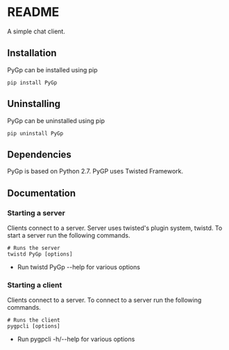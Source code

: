 # README

A simple chat client.

## Installation

PyGp can be installed using pip

```
pip install PyGp

```

## Uninstalling

PyGp can be uninstalled using pip

```
pip uninstall PyGp

```

## Dependencies

PyGp is based on Python 2.7. PyGP uses Twisted Framework.

## Documentation

### Starting a server
Clients connect to a server. Server uses twisted's plugin system, twistd. To start a server run the following commands.

```
# Runs the server
twistd PyGp [options]

```

* Run twistd PyGp --help for various options

### Starting a client
Clients connect to a server. To connect to a server run the following commands.

```
# Runs the client
pygpcli [options]

```

* Run pygpcli -h/--help for various options
